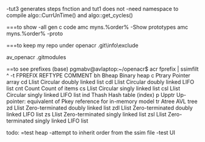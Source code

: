 
-tut3  generates steps fnction and tut1 does not
-need namespace to compile algo::CurrUnTime() and algo::get_cycles()

===to show 
-all gen c code
amc myns.%order% 
-Show prototypes
amc myns.%order% -proto


===to keep my repo under openacr 
.git\info\exclude

av_openacr
.gitmodules

==to see prefixes
(base) pgmabv@avlaptop:~/openacr$ acr fprefix | ssimfilt ^ -t
FPREFIX  REFTYPE  COMMENT
bh       Bheap    Binary heap
c        Ptrary   Pointer array
cd       Llist    Circular doubly linked list
cdl      Llist    Circular doubly linked LIFO list
cnt      Count    Count of items
cs       Llist    Circular singly linked list
csl      Llist    Circular singly linked LIFO list
ind      Thash    Hash table (index)
p        Upptr    Up-pointer: equivalent of Pkey reference for in-memory model
tr       Atree    AVL tree
zd       Llist    Zero-terminated doubly linked list
zdl      Llist    Zero-terminated doubly linked LIFO list
zs       Llist    Zero-terminated singly linked list
zsl      Llist    Zero-terminated singly linked LIFO list


todo:
=test heap
-attempt to inherit order from the ssim file
-test UI 